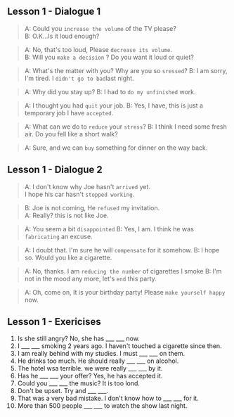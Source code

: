 ## Lesson 1 - Dialogue 1

> A: Could you `increase the volume` of the TV please?  
> B: O.K...Is it loud enough?  

> A: No, that's too loud, Please `decrease its volume`.  
> B: Will you `make a decision` ? Do you want it loud or quiet?

> A: What's the matter with you? Why are you so `sressed`?
> B: I am sorry, I'm tired. I `didn't go to bad`last night.

> A: Why did you stay up?
> B: I had to `do my unfinished` work.

> A: I thought you had `quit` your job.
> B: Yes, I have, this is just a temporary job I have `accepted`.

> A: What can we do to `reduce` your `stress`?
> B: I think I need some fresh air. Do you fell like a short walk?

> A: Sure, and we can `buy` something for dinner on the way back.

## Lesson 1 - Dialogue 2
> A: I don't know why Joe hasn't `arrived` yet.   
>    I hope his car hasn't `stopped working`.  

> B: Joe is not coming, He `refused` my invitation.  
> A: Really? this is not like Joe.

> A: You seem a bit `disappointed`
> B: Yes, I am. I think he was `fabricating` an excuse.

> A: I doubt that. I'm sure he will `compensate` for it somehow.
> B: I hope so. Would you like a cigarette.

> A: No, thanks. I am `reducing the number` of cigarettes I smoke
> B: I'm not in the mood any more, let's `end` this party.

> A: Oh, come on, It is your birthday party! Please `make yourself happy` now.

## Lesson 1 - Exericises
1. Is she still angry? No, she has ___ ___ now.  
2. I ___ ___ smoking 2 years ago. I haven't touched a cigarette since then.  
3. I am really behind with my studies. I must ___ ___ on them.  
4. He drinks too much. He should really ___ ___ on alcohol.  
5. The hotel wsa terrible. we were really ___ ___ by it.  
6. Has he ___ ___ your offer? Yes, he has accepted it.  
7. Could you ___ ___ the music? It is too lond.  
8. Don't be upset. Try and ___ ___.
9. That was a very bad mistake. I don't know how to ___ ___ for it.
10. More than 500 people ___ ___ to watch the show last night.  


